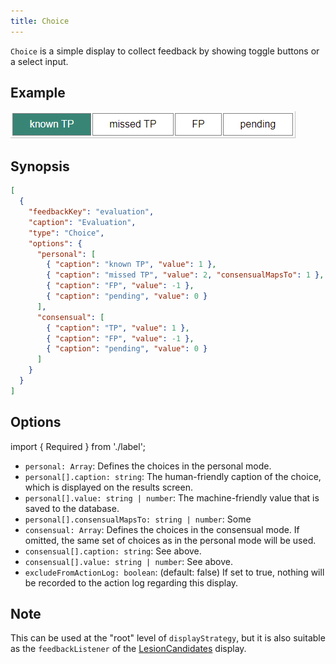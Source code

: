 ```yaml
---
title: Choice
---
```


`Choice` is a simple display to collect feedback by showing toggle buttons or a select input.

## Example

![Choice example](./choice.png)

## Synopsis

```json title=displayStrategy
[
  {
    "feedbackKey": "evaluation",
    "caption": "Evaluation",
    "type": "Choice",
    "options": {
      "personal": [
        { "caption": "known TP", "value": 1 },
        { "caption": "missed TP", "value": 2, "consensualMapsTo": 1 },
        { "caption": "FP", "value": -1 },
        { "caption": "pending", "value": 0 }
      ],
      "consensual": [
        { "caption": "TP", "value": 1 },
        { "caption": "FP", "value": -1 },
        { "caption": "pending", "value": 0 }
      ]
    }
  }
]
```

## Options

import { Required } from './label';

- `personal: Array`: <Required /> Defines the choices in the personal mode.
- `personal[].caption: string`: The human-friendly caption of the choice, which is displayed on the results screen.
- `personal[].value: string | number`: The machine-friendly value that is saved to the database.
- `personal[].consensualMapsTo: string | number`: Some
- `consensual: Array`: Defines the choices in the consensual mode. If omitted, the same set of choices as in the personal mode will be used.
- `consensual[].caption: string`: See above.
- `consensual[].value: string | number`: See above.
- `excludeFromActionLog: boolean`: (default: false) If set to true, nothing will be recorded to the action log regarding this display.

## Note

This can be used at the "root" level of `displayStrategy`, but it is also suitable as the `feedbackListener` of the [LesionCandidates](./lesion-candidates.md) display.
